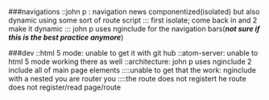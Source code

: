 ###navigations
::john p : navigation news componentized(isolated) but also dynamic using some sort of route script
::: first isolate; come back in and 2 make it dynamic
::: john p uses nginclude for the navigation bars(***not sure if this is the best practice anymore***)


###dev
::html 5 mode: unable to get it with git hub
::atom-server: unable to html 5 mode working there as well
::architecture: john p uses nginclude 2 include all of main page elements
::::unable to get that the work: nginclude with a nested you are router you
::::the route does not registert he route does not register/read page/route
